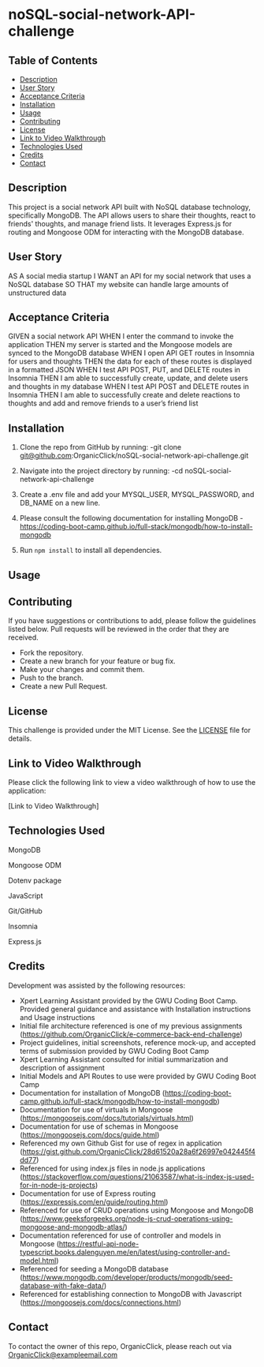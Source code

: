 # noSQL-social-network-API-challenge

## Table of Contents
- [Description](#description)
- [User Story](#user-story)
- [Acceptance Criteria](#acceptance-criteria)
- [Installation](#installation)
- [Usage](#usage)
- [Contributing](#contributing)
- [License](#license)
- [Link to Video Walkthrough](#link-to-video-walkthrough)
- [Technologies Used](#technologies-used)
- [Credits](#credits)
- [Contact](#contact)

## Description

This project is a social network API built with NoSQL database technology, specifically MongoDB. The API allows users to share their thoughts, react to friends' thoughts, and manage friend lists. It leverages Express.js for routing and Mongoose ODM for interacting with the MongoDB database.

## User Story
AS A social media startup
I WANT an API for my social network that uses a NoSQL database
SO THAT my website can handle large amounts of unstructured data

## Acceptance Criteria
GIVEN a social network API
WHEN I enter the command to invoke the application
THEN my server is started and the Mongoose models are synced to the MongoDB database
WHEN I open API GET routes in Insomnia for users and thoughts
THEN the data for each of these routes is displayed in a formatted JSON
WHEN I test API POST, PUT, and DELETE routes in Insomnia
THEN I am able to successfully create, update, and delete users and thoughts in my database
WHEN I test API POST and DELETE routes in Insomnia
THEN I am able to successfully create and delete reactions to thoughts and add and remove friends to a user’s friend list

## Installation

1. Clone  the repo from GitHub by running:
    -git clone git@github.com:OrganicClick/noSQL-social-network-api-challenge.git

2. Navigate into the project directory by running:
    -cd noSQL-social-network-api-challenge

3. Create a .env file and add your MYSQL_USER, MYSQL_PASSWORD, and DB_NAME on a new line.

4. Please consult the following documentation for installing MongoDB
    -https://coding-boot-camp.github.io/full-stack/mongodb/how-to-install-mongodb

5. Run `npm install` to install all dependencies.


## Usage


## Contributing
If you have suggestions or contributions to add, please follow the guidelines listed below. Pull requests will be reviewed in the order that they are received.
- Fork the repository.
- Create a new branch for your feature or bug fix.
- Make your changes and commit them.
- Push to the branch.
- Create a new Pull Request.

## License
This challenge is provided under the MIT License. See the [LICENSE](LICENSE) file for details.


## Link to Video Walkthrough

Please click the following link to view a video walkthrough of how to use the application:

[Link to Video Walkthrough] 


## Technologies Used
MongoDB

Mongoose ODM

Dotenv package

JavaScript

Git/GitHub

Insomnia

Express.js

## Credits
Development was assisted by the following resources:
 - Xpert Learning Assistant provided by the GWU Coding Boot Camp. Provided general guidance and assistance with Installation
   instructions and Usage instructions
 - Initial file architecture referenced is one of my previous assignments (https://github.com/OrganicClick/e-commerce-back-end-challenge)
 - Project guidelines, initial screenshots, reference mock-up, and accepted terms of submission provided by GWU Coding Boot Camp
 - Xpert Learning Assistant consulted for initial summarization and description of assignment 
 - Initial Models and API Routes to use were provided by GWU Coding Boot Camp
 - Documentation for installation of MongoDB (https://coding-boot-camp.github.io/full-stack/mongodb/how-to-install-mongodb)
 - Documentation for use of virtuals in Mongoose (https://mongoosejs.com/docs/tutorials/virtuals.html)
 - Documentation for use of schemas in Mongoose (https://mongoosejs.com/docs/guide.html)
 - Referenced my own Github Gist for use of regex in application (https://gist.github.com/OrganicClick/28d61520a28a6f26997e042445f4dd77)
 - Referenced for using index.js files in node.js applications (https://stackoverflow.com/questions/21063587/what-is-index-js-used-for-in-node-js-projects)
 - Documentation for use of Express routing (https://expressjs.com/en/guide/routing.html)
 - Referenced for use of CRUD operations using Mongoose and MongoDB (https://www.geeksforgeeks.org/node-js-crud-operations-using-mongoose-and-mongodb-atlas/)
- Documentation referenced for use of controller and models in Mongoose (https://restful-api-node-typescript.books.dalenguyen.me/en/latest/using-controller-and-model.html)
- Referenced for seeding a MongoDB database (https://www.mongodb.com/developer/products/mongodb/seed-database-with-fake-data/)
- Referenced for establishing connection to MongoDB with Javascript (https://mongoosejs.com/docs/connections.html)

## Contact
To contact the owner of this repo, OrganicClick, please reach out via OrganicClick@exampleemail.com